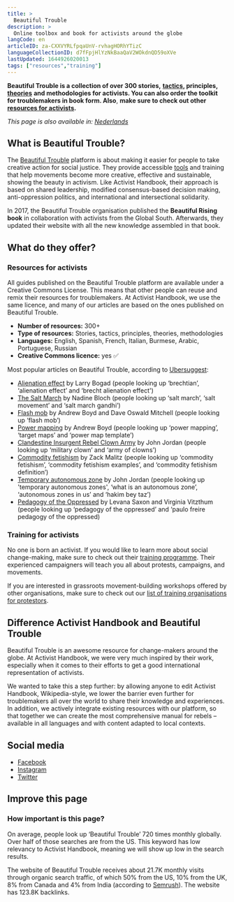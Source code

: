 ```yaml
---
title: >
  Beautiful Trouble
description: >
  Online toolbox and book for activists around the globe
langCode: en
articleID: za-CXXVYRLfpqaUnV-rvhagHORhYTizC
languageCollectionID: d7fFpjHlYzNkBaaQaV2WOkdnQD59oXVe
lastUpdated: 1644926020013
tags: ["resources","training"]
---
```


**Beautiful Trouble is a collection of over 300 stories,** [**tactics**](/tactics)**, principles,** [**theories**](/theory) **and methodologies for activists. You can also order the toolkit for troublemakers in book form. Also**, **make sure to check out other** [**resources for activists**](/resources)**.**

_This page is also available in:_ [_Nederlands_](/nl/resources/beautiful-trouble)

## What is Beautiful Trouble?

The [Beautiful Trouble](https://beautifultrouble.org/toolbox/) platform is about making it easier for people to take creative action for social justice. They provide accessible [tools](/tools) and training that help movements become more creative, effective and sustainable, showing the beauty in activism. Like Activist Handbook, their approach is based on shared leadership, modified consensus-based decision making, anti-oppression politics, and international and intersectional solidarity.

In 2017, the Beautiful Trouble organisation published the **Beautiful Rising book** in collaboration with activists from the Global South. Afterwards, they updated their website with all the new knowledge assembled in that book.

## What do they offer?

### Resources for activists

All guides published on the Beautiful Trouble platform are available under a Creative Commons License. This means that other people can reuse and remix their resources for troublemakers. At Activist Handbook, we use the same licence, and many of our articles are based on the ones published on Beautiful Trouble.

-   **Number of resources:** 300+
-   **Type of resources:** Stories, tactics, principles, theories, methodologies
-   **Languages:** English, Spanish, French, Italian, Burmese, Arabic, Portuguese, Russian
-   **Creative Commons licence:** yes ✅

Most popular articles on Beautiful Trouble, according to [Ubersuggest](https://app.neilpatel.com/en/traffic_analyzer/top_pages?domain=https://beautifultrouble.org/&locId=2840&lang=en):

-   [Alienation effect](http://beautifultrouble.org/toolbox/tool/alienation-effect) by Larry Bogad (people looking up ‘brechtian’, ‘alienation effect’ and ‘brecht alienation effect')
-   [The Salt March](https://beautifultrouble.org/toolbox/tool/the-salt-march) by Nadine Bloch (people looking up ‘salt march’, ‘salt movement’ and ‘salt march gandhi’)
-   [Flash mob](https://beautifultrouble.org/toolbox/tool/flash-mob) by Andrew Boyd and Dave Oswald Mitchell (people looking up ‘flash mob’)
-   [Power mapping](https://beautifultrouble.org/toolbox/tool/power-mapping) by Andrew Boyd (people looking up ‘power mapping’, ‘target maps’ and ‘power map template’)
-   [Clandestine Insurgent Rebel Clown Army](https://beautifultrouble.org/toolbox/tool/clandestine-insurgent-rebel-clown-army) by John Jordan (people looking up ‘military clown’ and ‘army of clowns’)
-   [Commodity fetishism](https://beautifultrouble.org/toolbox/tool/commodity-fetishism) by Zack Malitz (people looking up ‘commodity fetishism’, ‘commodity fetishism examples’, and ‘commodity fetishism definition’)
-   [Temporary autonomous zone](https://beautifultrouble.org/toolbox/tool/temporary-autonomous-zone) by John Jordan (people looking up 'temporary autonomous zones', ‘what is an autonomous zone’, ‘autonomous zones in us’ and ‘hakim bey taz’)
-   [Pedagogy of the Oppressed](https://beautifultrouble.org/toolbox/tool/pedagogy-of-the-oppressed) by Levana Saxon and Virginia Vitzthum (people looking up ‘pedagogy of the oppressed’ and ‘paulo freire pedagogy of the oppressed)

### Training for activists

No one is born an activist. If you would like to learn more about social change-making, make sure to check out their [training programme](https://beautifultrouble.org/training). Their experienced campaigners will teach you all about protests, campaigns, and movements.

If you are interested in grassroots movement-building workshops offered by other organisations, make sure to check out our [list of training organisations for protestors](/trainings).

## Difference Activist Handbook and Beautiful Trouble

Beautiful Trouble is an awesome resource for change-makers around the globe. At Activist Handbook, we were very much inspired by their work, especially when it comes to their efforts to get a good international representation of activists.

We wanted to take this a step further: by allowing anyone to edit Activist Handbook, Wikipedia-style, we lower the barrier even further for troublemakers all over the world to share their knowledge and experiences. In addition, we actively integrate existing resources with our platform, so that together we can create the most comprehensive manual for rebels – available in all languages and with content adapted to local contexts.

## Social media

-   [Facebook](https://www.facebook.com/BeautifulTroubleHQ)
-   [Instagram](https://www.instagram.com/beautifultroublehq/)
-   [Twitter](https://twitter.com/BTroublemakers)

## Improve this page

### How important is this page?

On average, people look up ‘Beautiful Trouble’ 720 times monthly globally. Over half of those searches are from the US. This keyword has low relevancy to Activist Handbook, meaning we will show up low in the search results.

The website of Beautiful Trouble receives about 21.7K monthly visits through organic search traffic, of which 50% from the US, 10% from the UK, 8% from Canada and 4% from India (according to [Semrush](https://www.semrush.com/analytics/overview/?q=https%3A%2F%2Fbeautifultrouble.org%2F&searchType=domain)). The website has 123.8K backlinks.